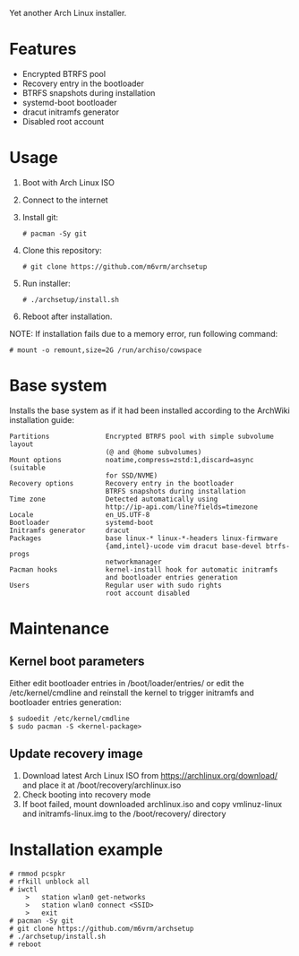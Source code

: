 Yet another Arch Linux installer.

Features
========

*   Encrypted BTRFS pool
*   Recovery entry in the bootloader
*   BTRFS snapshots during installation
*   systemd-boot bootloader
*   dracut initramfs generator
*   Disabled root account

Usage
=====

1.  Boot with Arch Linux ISO
2.  Connect to the internet
3.  Install git:

        # pacman -Sy git

4.  Clone this repository:

        # git clone https://github.com/m6vrm/archsetup

5.  Run installer:

        # ./archsetup/install.sh

6.  Reboot after installation.

NOTE: If installation fails due to a memory error, run following command:

    # mount -o remount,size=2G /run/archiso/cowspace

Base system
===========

Installs the base system as if it had been installed according to the ArchWiki
installation guide:

    Partitions              Encrypted BTRFS pool with simple subvolume layout
                            (@ and @home subvolumes)
    Mount options           noatime,compress=zstd:1,discard=async (suitable
                            for SSD/NVME)
    Recovery options        Recovery entry in the bootloader
                            BTRFS snapshots during installation
    Time zone               Detected automatically using
                            http://ip-api.com/line?fields=timezone
    Locale                  en_US.UTF-8
    Bootloader              systemd-boot
    Initramfs generator     dracut
    Packages                base linux-* linux-*-headers linux-firmware
                            {amd,intel}-ucode vim dracut base-devel btrfs-progs
                            networkmanager
    Pacman hooks            kernel-install hook for automatic initramfs
                            and bootloader entries generation
    Users                   Regular user with sudo rights
                            root account disabled

Maintenance
===========

Kernel boot parameters
----------------------

Either edit bootloader entries in /boot/loader/entries/ or edit the
/etc/kernel/cmdline and reinstall the kernel to trigger initramfs and bootloader
entries generation:

    $ sudoedit /etc/kernel/cmdline
    $ sudo pacman -S <kernel-package>

Update recovery image
---------------------

1.  Download latest Arch Linux ISO from https://archlinux.org/download/
    and place it at /boot/recovery/archlinux.iso
2.  Check booting into recovery mode
3.  If boot failed, mount downloaded archlinux.iso and copy vmlinuz-linux
    and initramfs-linux.img to the /boot/recovery/ directory

Installation example
====================

    # rmmod pcspkr
    # rfkill unblock all
    # iwctl
        >   station wlan0 get-networks
        >   station wlan0 connect <SSID>
        >   exit
    # pacman -Sy git
    # git clone https://github.com/m6vrm/archsetup
    # ./archsetup/install.sh
    # reboot
